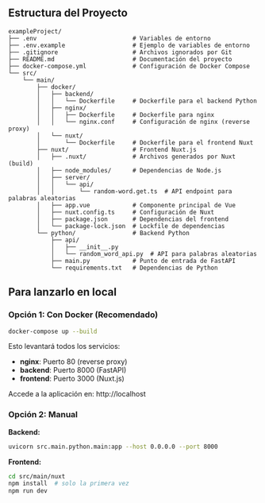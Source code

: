 
## Estructura del Proyecto

```
exampleProject/
├── .env                           # Variables de entorno
├── .env.example                   # Ejemplo de variables de entorno
├── .gitignore                     # Archivos ignorados por Git
├── README.md                      # Documentación del proyecto
├── docker-compose.yml             # Configuración de Docker Compose
└── src/
    └── main/
        ├── docker/
        │   ├── backend/
        │   │   └── Dockerfile     # Dockerfile para el backend Python
        │   ├── nginx/
        │   │   ├── Dockerfile     # Dockerfile para nginx
        │   │   └── nginx.conf     # Configuración de nginx (reverse proxy)
        │   └── nuxt/
        │       └── Dockerfile     # Dockerfile para el frontend Nuxt
        ├── nuxt/                  # Frontend Nuxt.js
        │   ├── .nuxt/             # Archivos generados por Nuxt (build)
        │   ├── node_modules/      # Dependencias de Node.js
        │   ├── server/
        │   │   └── api/
        │   │       └── random-word.get.ts  # API endpoint para palabras aleatorias
        │   ├── app.vue            # Componente principal de Vue
        │   ├── nuxt.config.ts     # Configuración de Nuxt
        │   ├── package.json       # Dependencias del frontend
        │   └── package-lock.json  # Lockfile de dependencias
        └── python/                # Backend Python
            ├── api/
            │   ├── __init__.py
            │   └── random_word_api.py  # API para palabras aleatorias
            ├── main.py            # Punto de entrada de FastAPI
            └── requirements.txt   # Dependencias de Python
```


## Para lanzarlo en local

### Opción 1: Con Docker (Recomendado)

```bash
docker-compose up --build
```

Esto levantará todos los servicios:
- **nginx**: Puerto 80 (reverse proxy)
- **backend**: Puerto 8000 (FastAPI)
- **frontend**: Puerto 3000 (Nuxt.js)

Accede a la aplicación en: http://localhost

### Opción 2: Manual

**Backend:**
```bash
uvicorn src.main.python.main:app --host 0.0.0.0 --port 8000
```

**Frontend:**
```bash
cd src/main/nuxt
npm install  # solo la primera vez
npm run dev
```



